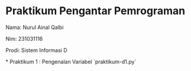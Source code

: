 # Praktikum Pengantar Pemrograman
<p> Nama: Nurul Ainal Qalbi </p>
<p> Nim: 231031116 </p>
<p> Prodi: Sistem Informasi D  </p>
* Praktikum 1 : Pengenalan Variabel
  `praktikum-d1.py`
